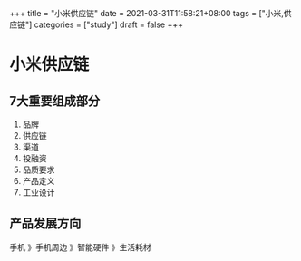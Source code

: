 +++
title = "小米供应链"
date = 2021-03-31T11:58:21+08:00
tags = ["小米,供应链"]
categories = ["study"]
draft = false
+++
# 小米供应链

## 7大重要组成部分

1. 品牌
1. 供应链
1. 渠道
1. 投融资
1. 品质要求
1. 产品定义
1. 工业设计

## 产品发展方向
手机 》手机周边 》智能硬件 》生活耗材
